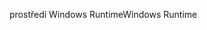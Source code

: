 <span data-ttu-id="ef9ab-101">prostředí Windows Runtime</span><span class="sxs-lookup"><span data-stu-id="ef9ab-101">Windows Runtime</span></span>